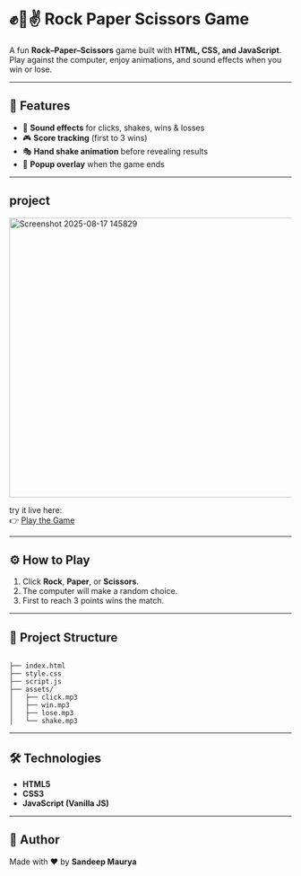 # ✊🤚✌️ Rock Paper Scissors Game

A fun **Rock–Paper–Scissors** game built with **HTML, CSS, and JavaScript**.  
Play against the computer, enjoy animations, and sound effects when you win or lose.

---

## 🚀 Features
- 🎵 **Sound effects** for clicks, shakes, wins & losses  
- 🎮 **Score tracking** (first to 3 wins)  
- 🎭 **Hand shake animation** before revealing results  
- 🎉 **Popup overlay** when the game ends  

---

## project
<img width="984" height="498" alt="Screenshot 2025-08-17 145829" src="https://github.com/user-attachments/assets/82b1a936-b7e2-4362-b337-1cbcab560844" />

 try it live here:  
👉 [Play the Game](https://rock-paper-scissor-js-d.netlify.app)

---

## ⚙️ How to Play
1. Click **Rock**, **Paper**, or **Scissors**.  
2. The computer will make a random choice.  
3. First to reach 3 points wins the match.  

---

## 📂 Project Structure
```

├── index.html
├── style.css
├── script.js
├── assets/
│   ├── click.mp3
│   ├── win.mp3
│   ├── lose.mp3
│   └── shake.mp3

```
---

## 🛠️ Technologies
- **HTML5**
- **CSS3**
- **JavaScript (Vanilla JS)**
---
## 🙌 Author
Made with ❤️ by **Sandeep Maurya**
